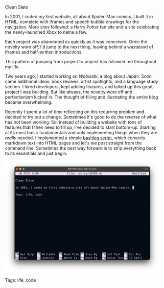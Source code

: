 Clean Slate

In 2001, I coded my first website, all about Spider-Man comics. I built it in HTML, complete with iframes and speech bubble drawings for the navigation. More sites followed: a Harry Potter fan site and a site celebrating the newly-launched Xbox to name a few.

Each project was abandoned as quickly as it was conceived. Once the novelty wore off, I'd jump to the next thing, leaving behind a wasteland of iframes and half-written introductions.

This pattern of jumping from project to project has followed me throughout my life.

Two years ago, I started working on *Wabisebi*, a blog about Japan. Soon came additional ideas: book reviews, artist spotlights, and a language study section. I hired developers, kept adding features, and talked up this great project I was building. But like always, the novelty wore off and perfectionism kicked in. The thought of filling and illustrating the entire blog became overwhelming.

Recently I spent a lot of time reflecting on this recurring problem and decided to try out a change. Sometimes it's good to do the *reverse* of what has not been working. So, instead of building a website with tons of features that I then need to fill up, I've decided to start bottom-up. Starting at its most basic fundamentals and only implementing things when they are _really_ needed. I implemented a simple [bashlog script](https://github.com/cfenollosa/bashblog), which converts markdown text into HTML pages and let's me post straight from the command line. Sometimes the best way forward is to strip everything back to its essentials and just begin. 

![cleanslate](./img/pico-markdown.png)

Tags: life, code
